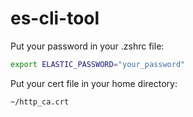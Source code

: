 # es-cli-tool

Put your password in your .zshrc file:

```bash
export ELASTIC_PASSWORD="your_password"
```

Put your cert file in your home directory:

```
~/http_ca.crt
```
